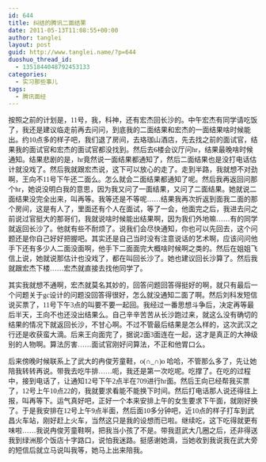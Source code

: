 ```yaml
---
id: 644
title: 纠结的腾讯二面结果
date: 2011-05-13T11:08:55+00:00
author: tanglei
layout: post
guid: http://www.tanglei.name/?p=644
duoshuo_thread_id:
  - 1351844048792453133
categories:
  - 实习那些事儿
tags:
  - 腾讯面经
---
```

<div>
  按照之前的计划是，<span style="font-family: 'Times New Roman';">11</span><span style="font-family: 宋体;">号，我，科神，还有宏杰回长沙的。中午宏杰有同学请吃饭了，我还是建议临走前再去问问，到底我的二面结果和宏杰的一面结果啥时候能出。约</span><span style="font-family: 'Times New Roman';">10</span><span style="font-family: 宋体;">点多的样子吧，我们退了房间，去珞珈山酒店，先去找之前的面试官，结果我的面试官和宏杰的面试官都没找到。然后去</span><span style="font-family: 'Times New Roman';">6</span><span style="font-family: 宋体;">楼会议厅问</span><span style="font-family: 'Times New Roman';">hr</span><span style="font-family: 宋体;">，结果最晚啥时候通知。结果悲剧的是，</span><span style="font-family: 'Times New Roman';">hr</span><span style="font-family: 宋体;">竟然说一面结果都通知了，然后二面结果也是没打电话估计就没戏了。然后我就跟宏杰说，这下可以放心的走了。走到半路，我就想不对劲啊，王向不</span><span style="font-family: 'Times New Roman';">11</span><span style="font-family: 宋体;">号下午还二面么。怎么就会二面结果都通知了呢。然后我再返回问那个</span><span style="font-family: 'Times New Roman';">hr</span><span style="font-family: 宋体;">，她说没明白我的意思，因为我又问了一面结果，又问了二面结果。她就说二面结果没完全出来，叫再等。我等还是不等呢……结果我再次折返到面我二面的那个房间，这是有人了，里面还有个人在面试，等了一会，他面完之后，我进去问之前说过官挺大的那哥们，我就说啥时候能出结果啊，因为我们外地嘛……有的同学就返回长沙了。他就有些不耐烦了。说我们会尽快通知，你也可以先回去，这个问题还是你自己好好把握吧。其实还是自己当时没有注意说话的艺术啊，应该问问他手下还有多少人二面没面啊，他手下二面面完大概啥时候啊之类的。然后在姐姐飞信上说，她就说那估计也没戏了，都在叫回长沙了。她也建议回长沙算了。然后我就跟宏杰下楼……宏杰就直接去找他同学了。</span></p> 
  
  <p>
    其实我就想不通啊，宏杰就莫名其妙的，回答问题回答得挺好的啊，就只有最后一个问题关于<span style="font-family: 'Times New Roman';">gc</span><span style="font-family: 宋体;">设计的问题没回答得很好，怎么就没通知二面了啊。然后刘科发短信说买票了，</span><span style="font-family: 'Times New Roman';">11</span><span style="font-family: 宋体;">号下午</span><span style="font-family: 'Times New Roman';">3</span><span style="font-family: 宋体;">点的叫要不要一起回。我经过一番思想斗争后，决定再等最后半天，王向不也还没出结果么。自己辛辛苦苦从长沙跑过来，就这么没有确切的结果的情况下就返回长沙，不甘心啊。不过不管最后结果是怎么样的，这次武汉之行还是收获蛮大滴。后来王向面完了，据说</span><span style="font-family: 'Times New Roman';">2</span><span style="font-family: 宋体;">面</span><span style="font-family: 'Times New Roman';">3</span><span style="font-family: 宋体;">面连在一起，这才是真正的大神级别的人物啊。算法厉害……面试官刚好问算法，不正和他胃口么。</span>
  </p>
  
  <p>
    后来傍晚时候联系上了武大的冉俊芳童鞋，<span style="font-family: 'Times New Roman';">o(</span><span style="font-family: 宋体;">∩</span><span style="font-family: 'Times New Roman';">_</span><span style="font-family: 宋体;">∩</span><span style="font-family: 'Times New Roman';">)o </span><span style="font-family: 宋体;">哈哈，不管那么多了，先让她陪我转转再说。带我去吃牛排……呃，我还是第一次吃呢。吃撑了。在吃的过程中，接到电话了，让通知</span><span style="font-family: 'Times New Roman';">12</span><span style="font-family: 宋体;">号下午</span><span style="font-family: 'Times New Roman';">2</span><span style="font-family: 宋体;">点半在</span><span style="font-family: 'Times New Roman';">709</span><span style="font-family: 宋体;">进行</span><span style="font-family: 'Times New Roman';">hr</span><span style="font-family: 宋体;">面。然后王向已经帮我买票了，</span><span style="font-family: 'Times New Roman';">12</span><span style="font-family: 宋体;">号上午</span><span style="font-family: 'Times New Roman';">10</span><span style="font-family: 宋体;">点</span><span style="font-family: 'Times New Roman';">22</span><span style="font-family: 宋体;">的，我就要求看能不能换下时间。然后打电话那人说还得往上报，叫再等下。运气真好吧，正好一个本来安排上午的女生要求下午面，就刚好换了。于是我安排在</span><span style="font-family: 'Times New Roman';">12</span><span style="font-family: 宋体;">号上午</span><span style="font-family: 'Times New Roman';">9</span><span style="font-family: 宋体;">点半面，然后面</span><span style="font-family: 'Times New Roman';">10</span><span style="font-family: 宋体;">多分钟吧，近</span><span style="font-family: 'Times New Roman';">10</span><span style="font-family: 宋体;">点的样子打车到武昌火车站，刚好赶上火车，当然这只是我的设想而已啦。继续吃，这下吃得就更有味啦……我说冉俊芳童鞋啊，把我当小孩了不是。带我逛武大几圈之后，还非得送我到绿洲那个饭店十字路口，说怕我迷路。挺感谢她滴，当她收到我说我在武大旁的短信后就立马说叫我等，她马上出来陪我。</span>
  </p>
  
  <p>
    &nbsp;
  </p>
</div>

&nbsp;
